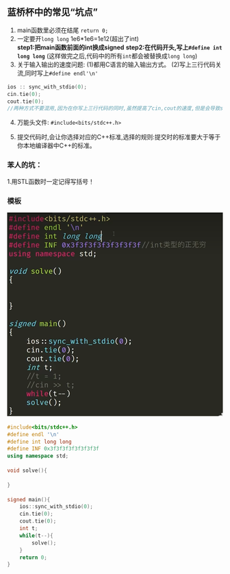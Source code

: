 
## 蓝桥杯中的常见“坑点”
1. main函数里必须在结尾 `return 0;`
2. 一定要开`long long` 1e6*1e6=1e12(超出了int)   
 **step1:把main函数前面的int换成signed**
 **step2:在代码开头,写上`#define int long long`**
(这样做完之后,代码中的所有`int`都会被替换成`long long`)
3. 关于输入输出的速度问题: 
(1)都用C语言的输入输出方式。 
(2)写上三行代码关流,同时写上`#define endl'\n'`
```cpp
ios :: sync_with_stdio(0);
cin.tie(0);
cout.tie(0);
//两种方式不要混用,因为在你写上三行代码的同时,虽然提高了cin,cout的速度,但是会导致scanf和printf出现Bug,导致输入输出错误。
```
4. 万能头文件: `#include<bits/stdc++.h>`

5. 提交代码时,会让你选择对应的C++标准,选择的规则:提交时的标准要大于等于你本地编译器中C++的标准。
### 苯人的坑：
1.用STL函数时一定记得写括号！



### 模板
![alt text](image.png)
```cpp
#include<bits/stdc++.h>
#define endl '\n'
#define int long long
#define INF 0x3f3f3f3f3f3f3f3f
using namespace std;

void solve(){

}

signed main(){
    ios::sync_with_stdio(0);
    cin.tie(0);
    cout.tie(0);
    int t;
    while(t--){
        solve();
    }
    return 0;
}
```